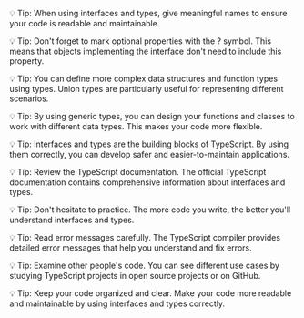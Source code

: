 💡 Tip: When using interfaces and types, give meaningful names to ensure your code is readable and maintainable.

💡 Tip: Don't forget to mark optional properties with the ? symbol. This means that objects implementing the interface don't need to include this property.

💡 Tip: You can define more complex data structures and function types using types. Union types are particularly useful for representing different scenarios.

💡 Tip: By using generic types, you can design your functions and classes to work with different data types. This makes your code more flexible.

💡 Tip: Interfaces and types are the building blocks of TypeScript. By using them correctly, you can develop safer and easier-to-maintain applications.

💡 Tip: Review the TypeScript documentation. The official TypeScript documentation contains comprehensive information about interfaces and types.

💡 Tip: Don't hesitate to practice. The more code you write, the better you'll understand interfaces and types.

💡 Tip: Read error messages carefully. The TypeScript compiler provides detailed error messages that help you understand and fix errors.

💡 Tip: Examine other people's code. You can see different use cases by studying TypeScript projects in open source projects or on GitHub.

💡 Tip: Keep your code organized and clear. Make your code more readable and maintainable by using interfaces and types correctly.
